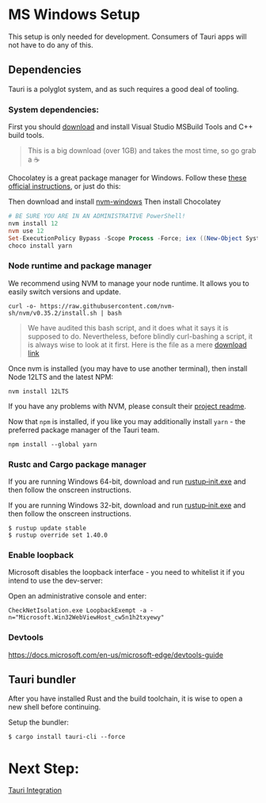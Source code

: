 # MS Windows Setup
This setup is only needed for development. Consumers of Tauri apps will not have to do any of this.

## Dependencies
Tauri is a polyglot system, and as such requires a good deal of tooling.

### System dependencies:

First you should [download](https://aka.ms/buildtools) and install Visual Studio MSBuild Tools and C++ build tools.

> This is a big download (over 1GB) and takes the most time, so go grab a :coffee:

Chocolatey is a great package manager for Windows. Follow these [these official instructions](https://chocolatey.org/install), or just do this:

Then download and install [nvm-windows](https://github.com/coreybutler/nvm-windows/releases)
Then install Chocolatey

```powershell
# BE SURE YOU ARE IN AN ADMINISTRATIVE PowerShell!
nvm install 12
nvm use 12
Set-ExecutionPolicy Bypass -Scope Process -Force; iex ((New-Object System.Net.WebClient).DownloadString('https://chocolatey.org/install.ps1'))
choco install yarn
```


### Node runtime and package manager
We recommend using NVM to manage your node runtime. It allows you to easily switch versions and update.
```
curl -o- https://raw.githubusercontent.com/nvm-sh/nvm/v0.35.2/install.sh | bash
```
> We have audited this bash script, and it does what it says it is supposed to do. Nevertheless, before blindly curl-bashing a script, it is always wise to look at it first. Here is the file as a mere [download link](https://raw.githubusercontent.com/nvm-sh/nvm/v0.35.2/install.sh)

Once nvm is installed (you may have to use another terminal), then install Node 12LTS and the latest NPM:
```
nvm install 12LTS
```
If you have any problems with NVM, please consult their [project readme](https://github.com/nvm-sh/nvm).

Now that `npm` is installed, if you like you may additionally install `yarn` - the preferred package manager of the Tauri team.

```
npm install --global yarn
```


### Rustc and Cargo package manager
If you are running Windows 64-bit, download and run [rustup‑init.exe](https://win.rustup.rs/x86_64) and then follow the onscreen instructions.

If you are running Windows 32-bit, download and run [rustup‑init.exe](https://win.rustup.rs/i686) and then follow the onscreen instructions.

```
$ rustup update stable
$ rustup override set 1.40.0
```

### Enable loopback
Microsoft disables the loopback interface - you need to whitelist it if you intend to use the dev-server:

Open an administrative console and enter:
```
CheckNetIsolation.exe LoopbackExempt -a -n="Microsoft.Win32WebViewHost_cw5n1h2txyewy"
```

### Devtools
https://docs.microsoft.com/en-us/microsoft-edge/devtools-guide

## Tauri bundler
After you have installed Rust and the build toolchain, it is wise to open a new shell before continuing.

Setup the bundler:

```
$ cargo install tauri-cli --force
```

# Next Step:
[Tauri Integration]()